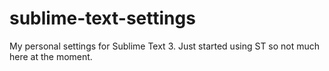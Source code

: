 sublime-text-settings
=====================

My personal settings for Sublime Text 3. Just started using ST so not much here at the moment.
